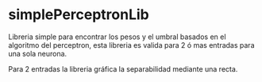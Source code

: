 # simplePerceptronLib
Libreria simple para encontrar los pesos y el umbral basados en el algoritmo del perceptron, esta libreria es valida para 2 ó mas entradas para una sola neurona.

Para 2 entradas la libreria gráfica la separabilidad mediante una recta.
